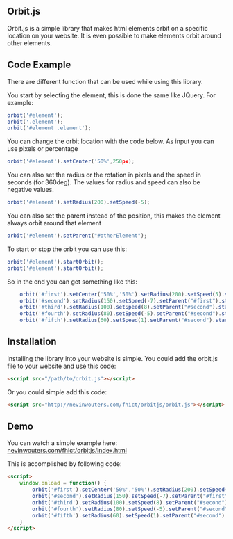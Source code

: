 ## Orbit.js

Orbit.js is a simple library that makes html elements orbit on a specific location on your website.
It is even possible to make elements orbit around other elements.

## Code Example

There are different function that can be used while using this library.

You start by selecting the element, this is done the same like JQuery. For example:
```javascript
orbit('#element');
orbit('.element');
orbit('#element .element');
```
You can change the orbit location with the code below. As input you can use pixels or percentage
```javascript
orbit('#element').setCenter('50%',250px);
```

You can also set the radius or the rotation in pixels and the speed in seconds (for 360deg). The values for radius and speed can also be negative values.
```javascript
orbit('#element').setRadius(200).setSpeed(-5);
```

You can also set the parent instead of the position, this makes the element always orbit around that element
```javascript
orbit('#element').setParent("#otherElement");
```

To start or stop the orbit you can use this:
```javascript
orbit('#element').startOrbit();
orbit('#element').startOrbit();
```

So in the end you can get something like this:

```javascript
	orbit('#first').setCenter('50%','50%').setRadius(200).setSpeed(5).startOrbit();
	orbit('#second').setRadius(150).setSpeed(-7).setParent("#first").startOrbit();
	orbit('#third').setRadius(100).setSpeed(8).setParent("#second").startOrbit();
	orbit('#fourth').setRadius(80).setSpeed(-5).setParent("#second").startOrbit();
	orbit('#fifth').setRadius(60).setSpeed(1).setParent("#second").startOrbit();
```

## Installation

Installing the library into your website is simple. 
You could add the orbit.js file to your website and use this code:

```html
<script src="/path/to/orbit.js"></script>
```

Or you could simple add this code:

```html
<script src="http://nevinwouters.com/fhict/orbitjs/orbit.js"></script>
```

## Demo

You can watch a simple example here:
[nevinwouters.com/fhict/orbitjs/index.html](http://nevinwouters.com/fhict/orbitjs/)

This is accomplished by following code:
```html
<script>
	window.onload = function() {
		orbit('#first').setCenter('50%','50%').setRadius(200).setSpeed(5).startOrbit();
		orbit('#second').setRadius(150).setSpeed(-7).setParent("#first").startOrbit();
		orbit('#third').setRadius(100).setSpeed(8).setParent("#second").startOrbit();
		orbit('#fourth').setRadius(80).setSpeed(-5).setParent("#second").startOrbit();
		orbit('#fifth').setRadius(60).setSpeed(1).setParent("#second").startOrbit();
	}
</script>
```